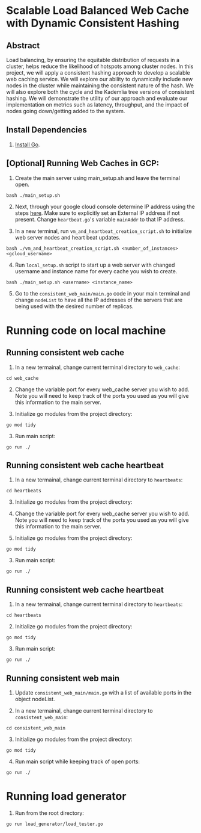 # Scalable Load Balanced Web Cache with Dynamic Consistent Hashing
## Abstract

Load balancing, by ensuring the equitable distribution of requests in a cluster, helps
reduce the likelihood of hotspots among cluster nodes. In this project, we will
apply a consistent hashing approach to develop a scalable web caching service. 
We will explore our ability to dynamically include new nodes in the cluster while 
maintaining the consistent nature of the hash. We will also explore both the cycle and the
Kademlia tree versions of consistent hashing. We will demonstrate the utility of our approach and evaluate our implementation on metrics such as latency, throughput, and the 
impact of nodes going down/getting added to the system.

## Install Dependencies
1. [Install Go](https://go.dev/doc/install).


## [Optional] Running Web Caches in GCP:

1. Create the main server using main_setup.sh and leave the terminal open.
```
bash ./main_setup.sh
```

2. Next, through your google cloud console determine IP address using the steps [here](https://cloud.google.com/compute/docs/instances/view-ip-address). Make sure to explicitly set an External IP address if not present. Change `heartbeat.go`'s variable `mainAddr` to that IP address.

3. In a new terminal, run `vm_and_heartbeat_creation_script.sh` to initialize web server nodes and heart beat updates.
```
bash ./vm_and_heartbeat_creation_script.sh <number_of_instances> <gcloud_username>
```

4. Run `local_setup.sh` script to start up a web server with changed username and instance name for every cache you wish to create.
```
bash ./main_setup.sh <username> <instance_name>
```

5. Go to the `consistent_web_main/main.go` code in your main terminal and change `nodeList` to have all the IP addresses of the servers that are being used with the desired number of replicas.


# Running code on local machine
## Running consistent web cache

1. In a new termainal, change current terminal directory to `web_cache`:
```
cd web_cache
```
2. Change the variable port for every web_cache server you wish to add. Note you will need to keep track of the ports you used as you will give this information to the main server.

3. Initialize go modules from the project directory:
```
go mod tidy
```
3. Run main script:
```
go run ./
```

## Running consistent web cache heartbeat

1. In a new termainal, change current terminal directory to `heartbeats`:
```
cd heartbeats
```

3. Initialize go modules from the project directory:
2. Change the variable port for every web_cache server you wish to add. Note you will need to keep track of the ports you used as you will give this information to the main server.

3. Initialize go modules from the project directory:
```
go mod tidy
```
3. Run main script:
```
go run ./
```

## Running consistent web cache heartbeat

1. In a new termainal, change current terminal directory to `heartbeats`:
```
cd heartbeats
```

2. Initialize go modules from the project directory:
```
go mod tidy
```

3. Run main script:
```
go run ./
```

## Running consistent web main
1. Update  `consistent_web_main/main.go` with a list of available ports in the object nodeList.

2. In a new termainal, change current terminal directory to `consistent_web_main`:
```
cd consistent_web_main
```
3. Initialize go modules from the project directory:
```
go mod tidy
```
4. Run main script while keeping track of open ports:
```
go run ./
```


# Running load generator
1. Run from the root directory:
```
go run load_generator/load_tester.go
```
